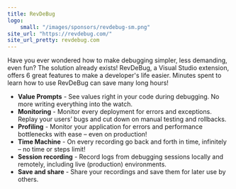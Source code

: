 ```yaml
---
title: RevDeBug
logo:
    small: "/images/sponsors/revdebug-sm.png"
site_url: "https://revdebug.com/"
site_url_pretty: revdebug.com
---
```


Have you ever wondered how to make debugging simpler, less demanding, even fun?
The solution already exists! RevDeBug, a Visual Studio extension, offers 6 great features to make a developer's life easier. Minutes spent to learn how to use RevDeBug can save many long hours! 

- **Value Prompts** - See values right in your code during debugging. No more writing everything into the watch. 
- **Monitoring** - Monitor every deployment for errors and exceptions. Replay your users’ bugs and cut down on manual testing and rollbacks.
- **Profiling** - Monitor your application for errors and performance bottlenecks with ease – even on production!
- **Time Machine** - On every recording go back and forth in time, infinitely – no time or steps limit!
- **Session recording** - Record logs from debugging sessions locally and remotely, including live (production) environments.
- **Save and share** - Share your recordings and save them for later use by others.

